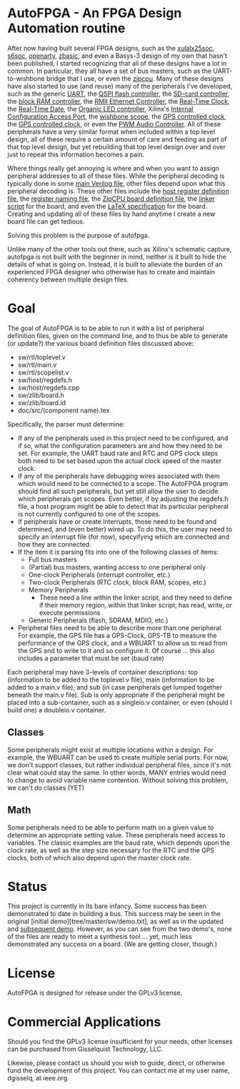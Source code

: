 # AutoFPGA - An FPGA Design Automation routine

After now having built several FPGA designs, such as the
[xulalx25soc](https://github.com/ZipCPU/xulalx25soc),
[s6soc](https://github.com/ZipCPU/s6soc),
[openarty](https://github.com/ZipCPU/openarty),
[zbasic](https://github.com/ZipCPU/zbasic),
and even a Basys-3 design of my own that hasn't been published, I started
recognizing that all of these designs have a lot in common.  In particular, they
all have a set of bus masters, such as the UART-to-wishbone bridge that I use,
or even the [zipcpu](https://github.com/ZipCPU/zipcpu).  Many of these designs
have also started to use (and reuse) many of the peripherals I've developed,
such as
the generic [UART](https://github.com/ZipCPU/wbuart),
the [QSPI flash controller](https://github.com/ZipCPU/qspiflash),
the [SD-card controller](https://github.com/ZipCPU/sdspi),
the [block RAM controller](https://github.com/ZipCPU/openarty/blob/master/rtl/memdev.v),
the [RMII Ethernet Controller](https://github.com/ZipCPU/openarty/blob/master/rtl/enetpackets.v),
the [Real-Time Clock](https://github.com/ZipCPU/rtcclock),
the [Real-Time Date](https://github.com/ZipCPU/rtcclock/blob/master/rtl/rtcdate.v),
the [Organic LED controller](https://github.com/ZipCPU/openarty/blob/master/rtl/wboled.v),
Xilinx's [Internal Configuration Access Port](https://github.com/ZipCPU/wbicapetwo),
the [wishbone scope](https://github.com/ZipCPU/wbscope),
the [GPS controlled clock](https://github.com/ZipCPU/openarty/blob/master/rtl/gpsclock.v),
the [GPS controlled clock](https://github.com/ZipCPU/openarty/blob/master/rtl/gpsclock.v),
or even the [PWM Audio Controller](https://github.com/ZipCPU/wbpwmaudio).
All of these peripherals have a very similar format when included within a
top level design, all of these require a certain amount of care and feeding
as part of that top level design, but yet rebuilding that top level design over
and over just to repeat this information becomes a pain.

Where things really get annoying is where and when you want to assign peripheral
addresses to all of these files.  While the peripheral decoding is typically
done in some [main Verilog file](https://github.com/ZipCPU/openarty/blob/master/rtl/busmaster.v),
other files depend upon what this peripheral decoding is.  These other files
include the [host register definition file](https://github.com/ZipCPU/openarty/blob/master/sw/host/regdefs.h),
the [register naming file](https://github.com/ZipCPU/openarty/blob/master/sw/host/regdefs.cpp),
the [ZipCPU board definition file](https://github.com/ZipCPU/openarty/blob/master/sw/zlib/artyboard.h),
the [linker script](https://github.com/ZipCPU/openarty/blob/master/sw/board/arty.ld) for the board,
and even the [LaTeX specification](https://github.com/ZipCPU/openarty/blob/master/doc/src/spec.tex) for the board.
Creating and updating all of these files by hand anytime I create a new board
file can get tedious.

Solving this problem is the purpose of autofpga.

Unlike many of the other tools out there, such as Xilinx's schematic capture,
autofpga is not built with the beginner in mind, neither is it built to hide
the details of what is going on.  Instead, it is built to alleviate the burden
of an experienced FPGA designer who otherwise has to create and maintain
coherency between multiple design files.

# Goal

The goal of AutoFPGA is to be able to run it with a list of peripheral
definition files, given on the command line, and to thus be able to generate
(or update?) the various board definition files discussed above:

- sw/rtl/toplevel.v
- sw/rtl/main.v
- sw/rtl/scopelist.v
- sw/host/regdefs.h
- sw/host/regdefs.cpp
- sw/zlib/board.h
- sw/zlib/board.ld
- doc/src/(component name).tex

Specifically, the parser must determine:
- If any of the peripherals used in this project need to be configured, and if so, what the configuration parameters are and how they need to be set.  For example, the UART baud rate and RTC and GPS clock steps both need to be set based upon the actual clock speed of the master clock.
- If any of the peripherals have debugging wires associated with them which would need to be connected to a scope.  The AutoFPGA program should find all such peripherals, but yet still allow the user to decide which peripherals get scopes.  Even better, if by adjusting the regdefs.h file, a host program might be able to detect that its particular peripheral is not currently configured to one of the scopes.
- If peripherals have or create interrupts, those need to be found and determined, and (even better) wired up.  To do this, the user may need to specify an interrupt file (for now), specyifying which are connected and how they are connected.
- If the item it is parsing fits into one of the following classes of items:
	* Full bus masters
	* (Partial) bus masters, wanting access to one peripheral only
	* One-clock Peripherals (interrupt controller, etc.)
	* Two-clock Peripherals (RTC clock, block RAM, scopes, etc.)
	* Memory Peripherals
		* These need a line within the linker script, and they need to define if their memory region, within that linker script, has read, write, or execute permissions
	* Generic Peripherals (flash, SDRAM, MDIO, etc.)
- Peripheral files need to be able to describe more than one peripheral.  For example, the GPS file has a GPS-Clock, GPS-TB to measure the performance of the GPS clock, and a WBUART to allow us to read from the GPS and to write to it and so configure it.  Of course ... this also includes a parameter that must be set (baud rate)

Each peripheral may have 3-levels of container descriptions: top (information
to be added to the toplevel.v file), main (information to be added to a main.v
file), and sub (in case peripherals get lumped together beneath the main.v file).  Sub is only appropriate if the peripheral might be placed into a sub-container, such as a singleio.v container, or even (should I build one) a doubleio.v container.

## Classes

Some peripherals might exist at multiple locations within a design.
For example, the WBUART can be used to create multiple serial ports.
For now, we don't support classes, but rather
individual peripheral files, since it's not clear what could stay the
same.  In other words, MANY entries would need to change to avoid
variable name contention.  Without solving this problem, we can't
do classes (YET)

## Math
Some peripherals need to be able to perform math on a given value to determine
an appropriate setting value.  These peripherals need access to variables.
The classic examples are the baud rate, which depends upon the clock rate,
as well as the step size necessary for the RTC and the GPS clocks, both of which
also depend upon the master clock rate.

# Status

This project is currently in its bare infancy.  Some success has been
demonstrated to date in building a bus.  This success may be seen in the 
original [initial demo][tree/master/sw/demo.txt], as well as in the updated and
[subsequent demo](tree/master/sw/demo-out/).
However, as you can see from the two demo's, none of the files are ready to 
meet a synthesis tool ... yet, much less demonstrated any success on a board.
(We are getting closer, though.)

# License

AutoFPGA is designed for release under the GPLv3 license.

# Commercial Applications

Should you find the GPLv3 license insufficient for your needs, other licenses
can be purchased from Gisselquist Technology, LLC.

Likewise, please contact us should you wish to guide, direct, or otherwise
fund the development of this project.  You can contact me at my user name,
dgisselq, at ieee.org.

